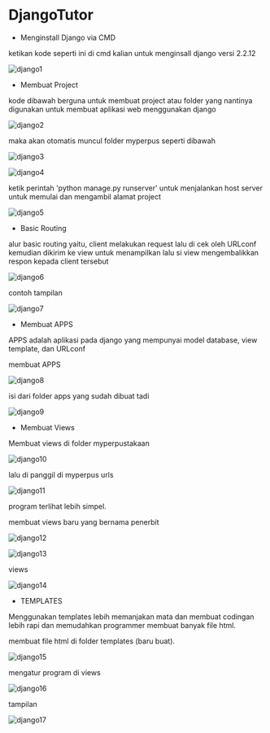 # DjangoTutor


- Menginstall Django via CMD

ketikan kode seperti ini di cmd kalian untuk menginsall django versi 2.2.12

![django1](https://user-images.githubusercontent.com/92988781/167986984-f9f90fa5-101d-4843-9f7d-d89c53898b8a.png)


- Membuat Project

kode dibawah berguna untuk membuat project atau folder yang nantinya digunakan untuk membuat aplikasi web menggunakan django

![django2](https://user-images.githubusercontent.com/92988781/167987519-b2a0690f-8458-4544-83fc-aeb7f1fcc579.png)

maka akan otomatis muncul folder myperpus seperti dibawah 

![django3](https://user-images.githubusercontent.com/92988781/167987813-1ca93fa3-7be6-4177-8568-9818e07c77a0.png)

![django4](https://user-images.githubusercontent.com/92988781/167987843-2f13e1a4-9028-4058-86c7-4f5c821c3cd9.png)

ketik perintah 'python manage.py runserver' untuk menjalankan host server untuk memulai dan mengambil alamat project

![django5](https://user-images.githubusercontent.com/92988781/167988411-53e80e4b-069f-4f5d-af41-eb4955000d8d.png)

- Basic Routing

alur basic routing yaitu, client melakukan request lalu di cek oleh URLconf kemudian dikirim ke view untuk menampilkan lalu si view mengembalikkan respon kepada client tersebut

![django6](https://user-images.githubusercontent.com/92988781/168028122-7de83c54-afb1-42f1-9c30-bbdee405e12a.png)

contoh tampilan

![django7](https://user-images.githubusercontent.com/92988781/168028625-bfcdc9f9-a86d-4eae-98ef-3b58c735e255.png)


- Membuat APPS

APPS adalah aplikasi pada django yang mempunyai model database, view template, dan URLconf

membuat APPS

![django8](https://user-images.githubusercontent.com/92988781/168030223-d6d8c03e-1052-4658-a199-f82ad33c8ec6.png)

isi dari folder apps yang sudah dibuat tadi

![django9](https://user-images.githubusercontent.com/92988781/168030998-7e956f10-24e0-4aaa-83a3-072df03a5a05.png)


- Membuat Views

Membuat views di folder myperpustakaan

![django10](https://user-images.githubusercontent.com/92988781/168084186-abe213b3-3199-4036-a5e7-92d3bd873120.png)

lalu di panggil di myperpus urls

![django11](https://user-images.githubusercontent.com/92988781/168084548-37c03294-a849-4c5f-ba5d-f5a8b2f8787d.png)

program terlihat lebih simpel.

membuat views baru yang bernama penerbit

![django12](https://user-images.githubusercontent.com/92988781/168086558-77da2b6c-1374-4846-a44b-e2f00e84dd4d.png)

![django13](https://user-images.githubusercontent.com/92988781/168086602-a1175a77-cd74-43f4-b48f-1bbc8cb4433e.png)

views

![django14](https://user-images.githubusercontent.com/92988781/168086671-4ae9f5ab-1d4e-4bed-bc1b-9740fd443c2a.png)

- TEMPLATES

Menggunakan templates lebih memanjakan mata dan membuat codingan lebih rapi dan memudahkan programmer membuat banyak file html.

membuat file html di folder templates (baru buat).

![django15](https://user-images.githubusercontent.com/92988781/168091044-e93a0f3e-485d-438b-ad26-81c94a25c845.png)

mengatur program di views

![django16](https://user-images.githubusercontent.com/92988781/168091174-53c8943e-9ae6-4503-a7a6-ca36cde74a46.png)

tampilan

![django17](https://user-images.githubusercontent.com/92988781/168091270-7dc02519-f359-480c-b70a-41cac45f359e.png)
